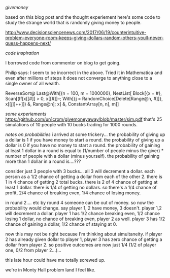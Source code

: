 *givemoney*

based on this blog post and the thought experiement here's some code to study the strange world that is randomly giving money to people.

http://www.decisionsciencenews.com/2017/06/19/counterintuitive-problem-everyone-room-keeps-giving-dollars-random-others-youll-never-guess-happens-next/

*code inspiration*

I borrowed code from commenter on blog to get going.

Philip says:
I seem to be incorrect in the above. Tried it in Mathematica and even after millions of steps it does not converge to anything close to a single owner of all wealth.

ReverseSort@
Last@With[{n = 100, m = 1000000},
NestList[
Block[{x = #},
Scan[(If[x[[#]] > 0, x[[#]]–;
With[{j = RandomChoice[Delete[Range@n, #]]}, x[[j]]++]]) &,
Range@n]; x] &, ConstantArray[n, n], m]]

*some experiements*
https://github.com/un1crom/givemoneyaway/blob/master/sim.pdf
that's 25 simulations of 10 people with 10 bucks trading for 1000 rounds.

*notes on probabilities*
i arrived at some trickery...
the probability of giving up a dollar is 1 if you have money to start a round.
the probability of giving up a dollar is 0 if you have no money to start a round.
the probability of gaining at least 1 dollar in a round is equal to (1/number of people minus the giver) * number of people with a dollar (minus yourself).
the probability of gaining more than 1 dollar in a round is....???

consider just 3 people with 3 bucks... all 3 will decrement a dollar. each person as a 1/2 chance of getting a dollar from each of the other 2. there is 1 in 4 chance of getting 2 total bucks. there is 2 of 4 chance of getting at least 1 dollar. there is 1/4 of getting no dollars. so there's a 1/4 chance of profit, 2/4 chance of breaking even, 1/4 chance of losing money.

in round 2.... etc by round 4 someone can be out of money. so now the probability would change. say player 1, 2 have money, 3 doesn't. player 1,2 will decrement a dollar. player 1 has 1/2 chance breaking even, 1/2 chance losing 1 dollar, no chance of breaking even, player 2 as well. player 3 has 1/2 chance of gaining a dollar, 1/2 chance of staying at 0.

now this may not be right because I'm thinking about simultaneity. if player 2 has already given dollar to player 1, player 3 has zero chance of getting a dollar from player 2. so positive outcomes are now just 1/4 (1/2 of player one, 0/2 from player 2...)... 

this late hour could have me totally screwed up.

we're in Monty Hall problem land I feel like.
